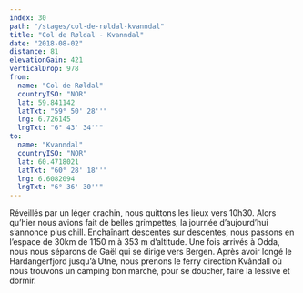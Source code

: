 ```yaml
---
index: 30
path: "/stages/col-de-røldal-kvanndal"
title: "Col de Røldal - Kvanndal"
date: "2018-08-02"
distance: 81
elevationGain: 421
verticalDrop: 978
from:
  name: "Col de Røldal"
  countryISO: "NOR"
  lat: 59.841142
  latTxt: "59° 50' 28''"
  lng: 6.726145
  lngTxt: "6° 43' 34''"
to:
  name: "Kvanndal"
  countryISO: "NOR"
  lat: 60.4718021
  latTxt: "60° 28' 18''"
  lng: 6.6082094
  lngTxt: "6° 36' 30''"
---
```


Réveillés par un léger crachin, nous quittons les lieux vers 10h30. Alors qu’hier nous avions fait de belles grimpettes, la journée d’aujourd’hui s’annonce plus chill. Enchaînant descentes sur descentes, nous passons en l’espace de 30km de 1150 m à 353 m d’altitude. Une fois arrivés à Odda, nous nous séparons de Gaël qui se dirige vers Bergen. Après avoir longé le Hardangerfjord jusqu’à Utne, nous prenons le ferry direction Kvåndall où nous trouvons un camping bon marché, pour se doucher, faire la lessive et dormir.
